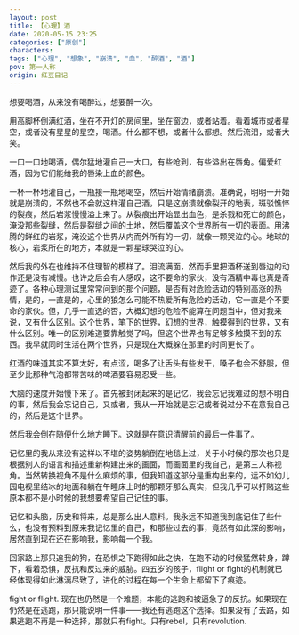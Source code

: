 ```yaml
---
layout: post
title: 【心理】酒
date: 2020-05-15 23:25
categories: ["原创"]
characters: 
tags: ["心理", "想象", "崩溃", "血", "醉酒", "酒"]
pov: 第一人称
origin: 红豆日记
---
```


想要喝酒，从来没有喝醉过，想要醉一次。

用高脚杯倒满红酒，坐在不开灯的房间里，坐在窗边，或者站着。看着城市或者星空，或者没有星星的星空，喝酒。什么都不想，或者什么都想。然后流泪，或者大笑。

一口一口地喝酒，偶尔猛地灌自己一大口，有些呛到，有些溢出在唇角。偏爱红酒，因为它们能给我的唇染上血的颜色。

一杯一杯地灌自己，一瓶接一瓶地喝空，然后开始情绪崩溃。准确说，明明一开始就是崩溃的，不然也不会就这样灌自己酒，只是这崩溃就像裂开的地表，斑驳憔悴的裂痕，然后岩浆慢慢溢上来了。从裂痕出开始显出血色，是杀戮和死亡的颜色，淹没那些裂缝，然后是裂缝之间的土地，然后覆盖这个世界所有一切的表面。用沸腾的鲜红的岩浆，淹没这个世界从内而外所有的一切，就像一颗哭泣的心。地球的核心，岩浆所在的地方，本就是一颗星球哭泣的心。

然后我的外在也维持不住理智的模样了。泪流满面，然而手里把酒杯送到唇边的动作还是没有减慢。也许之后会有人感叹，这不要命的家伙，没有酒精中毒也真是奇迹了。各种心理测试里常常问到的那个问题，是否有对危险活动的特别高涨的热情，是的，一直是的，心里的狼怎么可能不热爱所有危险的活动，它一直是个不要命的家伙。但，几乎一直选的否，大概幻想的危险不能算在问题当中，但对我来说，又有什么区别。这个世界，笔下的世界，幻想的世界，触摸得到的世界，又有什么区别。唯一的区别难道要靠触觉了吗，但这个世界也有足够多触摸不到的东西。我早就同时生活在两个世界，只是现在大概躲在那里的时间更长了。

红酒的味道其实不算太好，有点涩，喝多了让舌头有些发干，嗓子也会不舒服，但至少比那种气泡都带苦味的啤酒要容易忍受一些。

大脑的速度开始慢下来了。首先被封闭起来的是记忆，我会忘记我难过的想不明白的事，然后我会忘记自己，又或者，我从一开始就是忘记或者说过分不在意我自己的，然后是这个世界。

然后我会倒在随便什么地方睡下。这就是在意识清醒前的最后一件事了。

记忆里的我从来没有这样以不堪的姿势躺倒在地毯上过，关于小时候的那次也只是根据别人的语言和描述重新构建出来的画面，而画面里的我自己，是第三人称视角。当然转换视角不是什么麻烦的事，但我知道这部分是重构出来的，远不如幼儿园电视里结冰的地面和躺在午睡床上时的那颗牙那么真实，但我几乎可以打赌这些原本都不是小时候的我想要希望自己记住的事。

记忆和头脑，历史和将来，总是那么出人意料。我永远不知道我到底记住了些什么，也没有预料到原来我记忆里的自己，和那些过去的事，竟然有如此深的影响，居然直到现在还在影响我，影响每一个我。

回家路上那只追我的狗，在恐惧之下跑得如此之快，在跑不动的时候猛然转身，蹲下，看着恐惧，反抗和反过来的威胁。四五岁的孩子，flight or fight的机制就已经体现得如此淋漓尽致了，进化的过程在每一个生命上都留下了痕迹。

fight or flight. 现在也仍然是一个难题，本能的逃跑和被逼急了的反抗。如果现在仍然是在逃跑，那只能说明一件事——我还有逃跑这个选择。如果没有了去路，如果逃跑不再是一种选择，那就只有fight。只有rebel，只有revolution.

